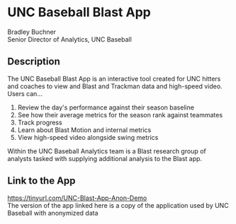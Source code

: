 # UNC Baseball Blast App
Bradley Buchner <br>
Senior Director of Analytics, UNC Baseball

## Description
The UNC Baseball Blast App is an interactive tool created for UNC hitters and coaches to view and Blast and Trackman data and high-speed video. Users can... 

1. Review the day's performance against their season baseline
2. See how their average metrics for the season rank against teammates
3. Track progress
4. Learn about Blast Motion and internal metrics
5. View high-speed video alongside swing metrics

Within the UNC Baseball Analytics team is a Blast research group of analysts tasked with supplying additional analysis to the Blast app.

## Link to the App
https://tinyurl.com/UNC-Blast-App-Anon-Demo <br>
The version of the app linked here is a copy of the application used by UNC Baseball with anonymized data 

